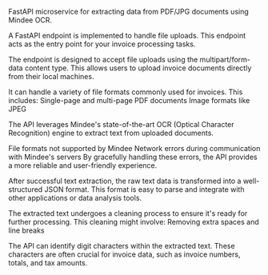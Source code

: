 FastAPI microservice for extracting data from PDF/JPG documents using Mindee OCR.

A FastAPI endpoint is implemented to handle file uploads. This endpoint acts as the entry point for your invoice processing tasks.

The endpoint is designed to accept file uploads using the multipart/form-data content type. This allows users to upload invoice documents directly from their local machines.

It can handle a variety of file formats commonly used for invoices. This includes:
Single-page and multi-page PDF documents
Image formats like JPEG

The API leverages Mindee's state-of-the-art OCR (Optical Character Recognition) engine to extract text from uploaded documents. 

File formats not supported by Mindee
Network errors during communication with Mindee's servers
By gracefully handling these errors, the API provides a more reliable and user-friendly experience.

After successful text extraction, the raw text data is transformed into a well-structured JSON format. This format is easy to parse and integrate with other applications or data analysis tools.

The extracted text undergoes a cleaning process to ensure it's ready for further processing. This cleaning might involve:
Removing extra spaces and line breaks

The API can identify digit characters within the extracted text. These characters are often crucial for invoice data, such as invoice numbers, totals, and tax amounts.
